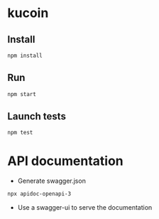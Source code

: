 # kucoin
## Install
```sh
npm install
```

## Run
```sh
npm start
```

## Launch tests
```sh
npm test
```

# API documentation

* Generate swagger.json

```sh
npx apidoc-openapi-3

```

* Use a swagger-ui to serve the documentation
